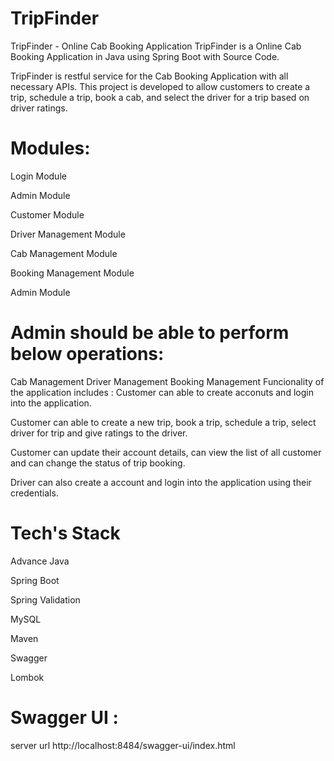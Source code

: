 # TripFinder
TripFinder - Online Cab Booking Application
TripFinder is a Online Cab Booking Application in Java using Spring Boot with Source Code.

TripFinder is restful service for the Cab Booking Application with all necessary APIs. This project is developed to allow customers to create a trip, schedule a trip, book a cab, and select the driver for a trip based on driver ratings.


# Modules:
Login Module

Admin Module

Customer Module

Driver Management Module

Cab Management Module

Booking Management Module

Admin Module

# Admin should be able to perform below operations:
Cab Management
Driver Management
Booking Management
Funcionality of the application includes :
Customer can able to create acconuts and login into the application.

Customer can able to create a new trip, book a trip, schedule a trip, select driver for trip and give ratings to the driver.

Customer can update their account details, can view the list of all customer and can change the status of trip booking.

Driver can also create a account and login into the application using their credentials.



# Tech's Stack
Advance Java

Spring Boot

Spring Validation

MySQL

Maven

Swagger

Lombok

# Swagger UI :
server url
http://localhost:8484/swagger-ui/index.html

